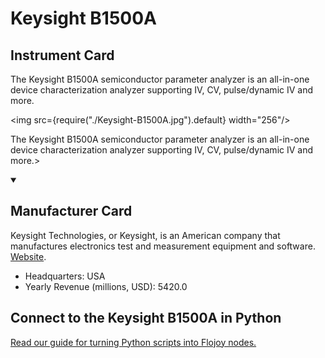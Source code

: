 
# Keysight B1500A

## Instrument Card

<div className="flex">

<div>

The Keysight B1500A semiconductor parameter analyzer is an all-in-one device characterization analyzer supporting IV, CV, pulse/dynamic IV and more.

</div>

<img src={require("./Keysight-B1500A.jpg").default} width="256"/>

</div>

The Keysight B1500A semiconductor parameter analyzer is an all-in-one device characterization analyzer supporting IV, CV, pulse/dynamic IV and more.>

<details open>
<summary><h2>Manufacturer Card</h2></summary>

Keysight Technologies, or Keysight, is an American company that manufactures electronics test and measurement equipment and software. <a href="https://www.keysight.com/us/en/home.html">Website</a>.

<ul>
  <li>Headquarters: USA</li>
  <li>Yearly Revenue (millions, USD): 5420.0</li>
</ul>
</details>

## Connect to the Keysight B1500A in Python

[Read our guide for turning Python scripts into Flojoy nodes.](https://docs.flojoy.ai/custom-nodes/creating-custom-node/)


